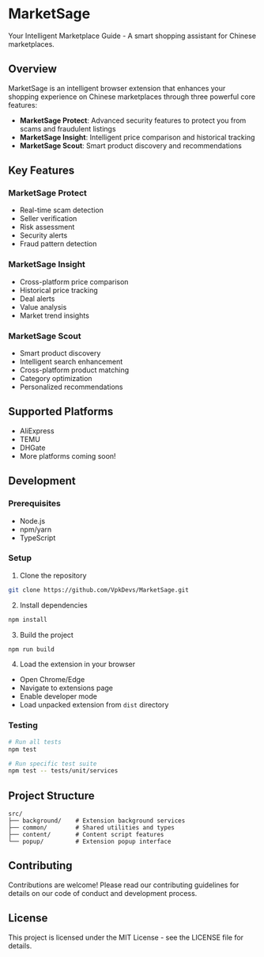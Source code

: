 # MarketSage

Your Intelligent Marketplace Guide - A smart shopping assistant for Chinese marketplaces.

## Overview

MarketSage is an intelligent browser extension that enhances your shopping experience on Chinese marketplaces through three powerful core features:

- **MarketSage Protect**: Advanced security features to protect you from scams and fraudulent listings
- **MarketSage Insight**: Intelligent price comparison and historical tracking
- **MarketSage Scout**: Smart product discovery and recommendations

## Key Features

### MarketSage Protect
- Real-time scam detection
- Seller verification
- Risk assessment
- Security alerts
- Fraud pattern detection

### MarketSage Insight
- Cross-platform price comparison
- Historical price tracking
- Deal alerts
- Value analysis
- Market trend insights

### MarketSage Scout
- Smart product discovery
- Intelligent search enhancement
- Cross-platform product matching
- Category optimization
- Personalized recommendations

## Supported Platforms
- AliExpress
- TEMU
- DHGate
- More platforms coming soon!

## Development

### Prerequisites
- Node.js
- npm/yarn
- TypeScript

### Setup
1. Clone the repository
```bash
git clone https://github.com/VpkDevs/MarketSage.git
```

2. Install dependencies
```bash
npm install
```

3. Build the project
```bash
npm run build
```

4. Load the extension in your browser
- Open Chrome/Edge
- Navigate to extensions page
- Enable developer mode
- Load unpacked extension from `dist` directory

### Testing
```bash
# Run all tests
npm test

# Run specific test suite
npm test -- tests/unit/services
```

## Project Structure
```
src/
├── background/    # Extension background services
├── common/        # Shared utilities and types
├── content/       # Content script features
└── popup/         # Extension popup interface
```

## Contributing
Contributions are welcome! Please read our contributing guidelines for details on our code of conduct and development process.

## License
This project is licensed under the MIT License - see the LICENSE file for details.
